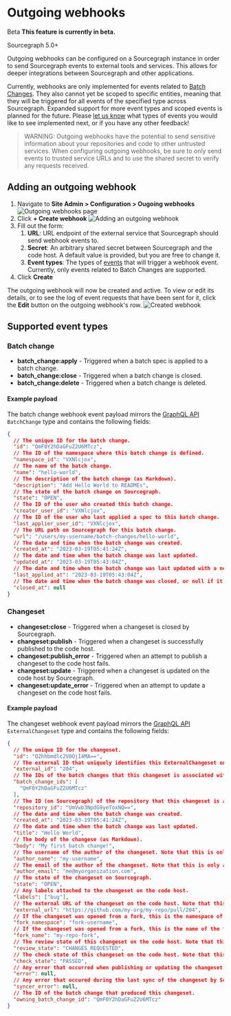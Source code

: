 # Outgoing webhooks

<aside class="beta">
<p>
<span class="badge badge-beta">Beta</span> <strong>This feature is currently in beta.</strong>
</p>
</aside>

<span class="badge badge-note">Sourcegraph 5.0+</span>

Outgoing webhooks can be configured on a Sourcegraph instance in order to send Sourcegraph events to external tools and services. This allows for deeper integrations between Sourcegraph and other applications.

Currently, webhooks are only implemented for events related to [Batch Changes](../../batch_changes/index.md). They also cannot yet be scoped to specific entities, meaning that they will be triggered for all events of the specified type across Sourcegraph. Expanded support for more event types and scoped events is planned for the future. Please [let us know](mailto:feedback@sourcegraph.com) what types of events you would like to see implemented next, or if you have any other feedback!

> WARNING: Outgoing webhooks have the potential to send sensitive information about your repositories and code to other untrusted services. When configuring outgoing webhooks, be sure to only send events to trusted service URLs and to use the shared secret to verify any requests received.

## Adding an outgoing webhook

1. Navigate to **Site Admin > Configuration > Ougoing webhooks**
   ![Outgoing webhooks page](https://storage.googleapis.com/sourcegraph-assets/docs/images/administration/config/webhooks/outgoing-webhooks-page.png)
1. Click **+ Create webhook**
   ![Adding an outgoing webhook](https://storage.googleapis.com/sourcegraph-assets/docs/images/administration/config/webhooks/adding-outgoing-webhook.png)
1. Fill out the form:
   1. **URL**: URL endpoint of the external service that Sourcegraph should send webhook events to.
   1. **Secret**: An arbitrary shared secret between Sourcegraph and the code host. A default value is provided, but you are free to change it.
   1. **Event types**: The types of [events](#supported-event-types) that will trigger a webhook event. Currently, only events related to Batch Changes are supported.
1. Click **Create**

The outgoing webhook will now be created and active. To view or edit its details, or to see the log of event requests that have been sent for it, click the **Edit** button on the outgoing webhook's row.
![Created webhook](https://storage.googleapis.com/sourcegraph-assets/docs/images/administration/config/webhooks/outgoing-webhook-details.png)

## Supported event types

### Batch change

- **batch_change:apply** - Triggered when a batch spec is applied to a batch change.
- **batch_change:close** - Triggered when a batch change is closed.
- **batch_change:delete** - Triggered when a batch change is deleted.

#### Example payload

The batch change webhook event payload mirrors the [GraphQL API](../../../api/graphql/index.md) `BatchChange` type and contains the following fields:

```json
{
  // The unique ID for the batch change.
  "id": "QmF0Y2hDaGFuZ2U6MTcz",
  // The ID of the namespace where this batch change is defined.
  "namespace_id": "VXNlcjox",
  // The name of the batch change.
  "name": "hello-world",
  // The description of the batch change (as Markdown).
  "description": "Add Hello World to READMEs",
  // The state of the batch change on Sourcegraph.
  "state": "OPEN",
  // The ID of the user who created this batch change.
  "creator_user_id": "VXNlcjox",
  // The ID of the user who last applied a spec to this batch change.
  "last_applier_user_id": "VXNlcjox",
  // The URL path on Sourcegraph for this batch change.
  "url": "/users/my-username/batch-changes/hello-world",
  // The date and time when the batch change was created.
  "created_at": "2023-03-19T05:41:24Z",
  // The date and time when the batch change was last updated.
  "updated_at": "2023-03-19T05:43:04Z",
  // The date and time when the batch change was last updated with a new spec.
  "last_applied_at": "2023-03-19T05:43:04Z",
  // The date and time when the batch change was closed, or null if it's still open.
  "closed_at": null
}
```

### Changeset

- **changeset:close** - Triggered when a changeset is closed by Sourcegraph.
- **changeset:publish** - Triggered when a changeset is successfully published to the code host.
- **changeset:publish_error** - Triggered when an attempt to publish a changeset to the code host fails.
- **changeset:update** - Triggered when a changeset is updated on the code host by Sourcegraph.
- **changeset:update_error** - Triggered when an attempt to update a changeset on the code host fails.

#### Example payload

The changeset webhook event payload mirrors the [GraphQL API](../../../api/graphql/index.md) `ExternalChangeset` type and contains the following fields:

```json
{
  // The unique ID for the changeset.
  "id": "Q2hhbmdlc2V0OjI4MA==",
  // The external ID that uniquely identifies this ExternalChangeset on the code host (e.g. the pull request number). Note that this is only available after the changeset has been published.
  "external_id": "204",
  // The IDs of the batch changes that this changeset is associated with.
  "batch_change_ids": [
    "QmF0Y2hDaGFuZ2U6MTcz"
  ],
  // The ID (on Sourcegraph) of the repository that this changeset is associated with.
  "repository_id": "UmVwb3NpdG9yeToxNQ==",
  // The date and time when the batch change was created.
  "created_at": "2023-03-19T05:41:24Z",
  // The date and time when the batch change was last updated.
  "title": "Hello World",
  // The body of the changese (as Markdown).
  "body": "My first batch change!",
  // The username of the author of the changeset. Note that this is only available after the changeset has been published and is not available on some code hosts.
  "author_name": "my-username",
  // The email of the author of the changeset. Note that this is only available after the changeset has been published and is not available on most code hosts.
  "author_email": "me@myorganization.com",
  // The state of the changeset on Sourcegraph.
  "state": "OPEN",
  // Any labels attached to the changeset on the code host.
  "labels": ["bug"],
  // The external URL of the changeset on the code host. Note that this is only available after the changeset has been published.
  "external_url": "https://github.com/my-org/my-repo/pull/204",
  // If the changeset was opened from a fork, this is the namespace of the fork on the code host.
  "fork_namespace": "fork-username",
  // If the changeset was opened from a fork, this is the name of the fork repository. Note that this is only available after the changeset has been published.
  "fork_name": "my-repo-fork",
  // The review state of this changeset on the code host. Note that this is only available after the changeset has been published.
  "review_state": "CHANGES_REQUESTED",
  // The check state of this changeset on the code host. Note that this is only available after the changeset has been published.
  "check_state": "PASSED",
  // Any error that occurred when publishing or updating the changeset.
  "error": null,
  // Any error that occured during the last sync of the changeset by Sourcegraph.
  "syncer_error": null,
  // The ID of the batch change that produced this changeset.
  "owning_batch_change_id": "QmF0Y2hDaGFuZ2U6MTcz"
}
